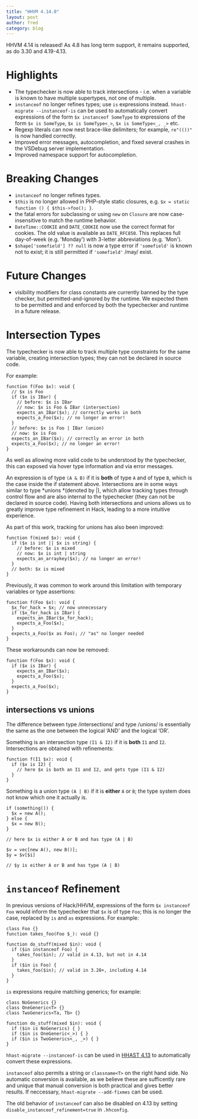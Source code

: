 ```yaml
---
title: "HHVM 4.14.0"
layout: post
author: fred
category: blog
---
```


HHVM 4.14 is released! As 4.8 has long term support, it remains supported, as do
3.30 and 4.19-4.13.

# Highlights

- The typechecker is now able to track intersections - i.e. when a variable is
  known to have multiple supertypes, not one of multiple.
- `instanceof` no longer refines types; use `is` expressions instead.
  `hhast-migrate --instanceof-is` can be used to automatically convert
  expressions of the form `$x instanceof SomeType` to expressions of the form
  `$x is SomeType`, `$x is SomeType<_>`, `$x is SomeType<_, _>` etc.
- Regexp literals can now nest brace-like delimiters; for example, `re"(())"`
  is now handled correctly.
- Improved error messages, autocompletion, and fixed several crashes in the
  VSDebug server implementation.
- Improved namespace support for autocompletion.

# Breaking Changes

- `instanceof` no longer refines types.
- `$this` is no longer allowed in PHP-style static closures, e.g.
   `$x = static function () { $this->foo(); }`.
- the fatal errors for subclassing or using `new` on `Closure` are now
  case-insensitive to match the runtime behavior.
- `DateTime::COOKIE` and `DATE_COOKIE` now use the correct format for cookies.
  The old value is available as `DATE_RFC850`. This replaces full day-of-week
  (e.g. 'Monday') with 3-letter abbreviations (e.g. 'Mon').
- `$shape['somefield'] ?? null` is now a type error if `'somefield'` is known
  not to exist; it is still permitted if `'somefield'` /may/ exist.

# Future Changes

- visibility modifiers for class constants are currently banned by the type
  checker, but permitted-and-ignored by the runtime. We expected them to be
  permitted and and enforced by both the typechecker and runtime in a future
  release.

# Intersection Types

The typechecker is now able to track multiple type constraints for the same
variable, creating intersection types; they can not be
declared in source code.

For example:

```Hack
function f(Foo $x): void {
  // $x is Foo
  if ($x is IBar) {
    // before: $x is IBar
    // now: $x is Foo & IBar (intersection)
    expects_an_IBar($x); // correctly works in both
    expects_a_Foo($x); // no longer an error!
  }
  // before: $x is Foo | IBar (union)
  // now: $x is Foo
  expects_an_IBar($x); // correctly an error in both
  expects_a_Foo($x); // no longer an error!
}
```

As well as allowing more valid code to be understood by the typechecker, this
can exposed via hover type information and via error messages.

An expression is of type `(A & B)` if it is **both** of type `A` and of type
`B`, which is the case inside the if statement above. Intersections are in some
ways similar to type *unions *(denoted by |), which allow tracking types through
control flow and are also internal to the typechecker (they can not be declared
in source code). Having both intersections and unions allows us to greatly
improve type refinement in Hack, leading to a more intuitive experience.

As part of this work, tracking for unions has also been improved:

```Hack
function f(mixed $x): void {
  if ($x is int || $x is string) {
    // before: $x is mixed
    // now: $x is int | string
    expects_an_arraykey($x); // no longer an error!
  }
  // both: $x is mixed
}
```

Previously, it was common to work around this limitation with temporary
variables or type assertions:

```Hack
function f(Foo $x): void {
  $x_for_hack = $x; // now unnecessary
  if ($x_for_hack is IBar) {
    expects_an_IBar($x_for_hack);
    expects_a_Foo($x);
  }
  expects_a_Foo($x as Foo); // "as" no longer needed
}
```

These workarounds can now be removed:

```Hack
function f(Foo $x): void {
  if ($x is IBar) {
    expects_an_IBar($x);
    expects_a_Foo($x);
  }
  expects_a_Foo($x);
}
```

## intersections vs unions

The difference between type /intersections/ and type /unions/ is essentially the
same as the one between the logical ‘AND’ and the logical ‘OR’.

Something is an intersection type `(I1 & I2)` if it is **both** `I1` and `I2`.
Intersections are obtained with refinements:

```Hack
function f(I1 $x): void {
  if ($x is I2) {
    // here $x is both an I1 and I2, and gets type (I1 & I2)
  }
}
```

Something is a union type `(A | B)` if it is **either** `A` or `B`; the
type system does not know which one it actually is.

```Hack
if (something()) {
  $x = new A();
} else {
  $x = new B();
}

// here $x is either A or B and has type (A | B)

$v = vec[new A(), new B()];
$y = $v[$i]

// $y is either A or B and has type (A | B)
```

# `instanceof` Refinement

In previous versions of Hack/HHVM, expressions of the form `$x instanceof Foo`
would inform the typechecker that `$x` is of type `Foo`; this is no longer the
case, replaced by `is` and `as` expressions. For example:

```Hack
class Foo {}
function takes_foo(Foo $_): void {}

function do_stuff(mixed $in): void {
  if ($in instanceof Foo) {
    takes_foo($in); // valid in 4.13, but not in 4.14
  }
  if ($in is Foo) {
    takes_foo($in); // valid in 3.28+, including 4.14
  }
}
```

`is` expressions require matching generics; for example:

```Hack
class NoGenerics {}
class OneGeneric<T> {}
class TwoGenerics<Ta, Tb> {}

function do_stuff(mixed $in): void {
  if ($in is NoGenerics) { }
  if ($in is OneGeneric<_>) { }
  if ($in is TwoGenerics<_, _>) { }
}
```

`hhast-migrate --instanceof-is` can be used in
[HHAST 4.13](https://github.com/hhvm/hhast/releases/tag/v4.13.0) to
automatically convert these expressions.

`instanceof` also permits a string or `classname<T>` on the right hand side.
No automatic conversion is available, as we believe these are sufficently rare
and unique that manual conversion is both practical and gives better results. If
neccessary, `hhast-migrate --add-fixmes` can be used.

The old behavior of `instanceof` can also be disabled on 4.13 by setting
`disable_instanceof_refinement=true` in `.hhconfig`.
